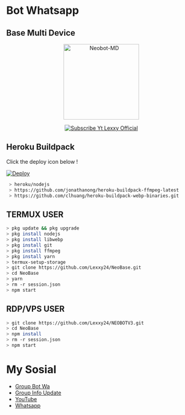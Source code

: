 # Bot Whatsapp
## Base Multi Device 

<p align="center">
<img src="https://encrypted-tbn0.gstatic.com/images?q=tbn:ANd9GcS6dRUymbJ2kmvRSJQgGBKLkehxaym-hSnDuw&usqp=CAU" alt="Neobot-MD" width="200"/>

<p align="center">
    <a href="https://Lexxy24.github.io">
        <img
            src="https://readme-typing-svg.herokuapp.com?size=15&width=280&lines=Neobotz+By+Lexxy+Official+🙏"
            alt="Subscribe Yt Lexxy Official"
        />
    </a>
</p>

## Heroku Buildpack

Click the deploy icon below !

[![Deploy](https://www.herokucdn.com/deploy/button.svg)](https://heroku.com/deploy?template=https://github.com/Lexxy24/NeoBase)

```bash
 > heroku/nodejs
 > https://github.com/jonathanong/heroku-buildpack-ffmpeg-latest
 > https://github.com/clhuang/heroku-buildpack-webp-binaries.git
```

## TERMUX USER
```bash
> pkg update && pkg upgrade
> pkg install nodejs
> pkg install libwebp
> pkg install git
> pkg install ffmpeg
> pkg install yarn
> termux-setup-storage
> git clone https://github.com/Lexxy24/NeoBase.git
> cd NeoBase
> yarn
> rm -r session.json
> npm start
```

## RDP/VPS USER
```bash 
> git clone https://github.com/Lexxy24/NEOBOTV3.git
> cd NeoBase
> npm install
> rm -r session.json
> npm start
```

# My Sosial
- [Group Bot Wa](https://chat.whatsapp.com/E3zewfxrc5pKE6Rzb3BuqG)
- [Group Info Update](https://chat.whatsapp.com/DtLHdHIzccnJPOf8qoOCdz)
- [YouTube ](https://youtube.com/channel/UCGDk88W54RJOgk6b1p42NVg)
- [Whatsapp ](https://wa.me/6283834558105)
